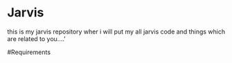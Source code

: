 # Jarvis
this is my jarvis repository wher i will put my all jarvis code and things which are related to you....'


#Requirements
